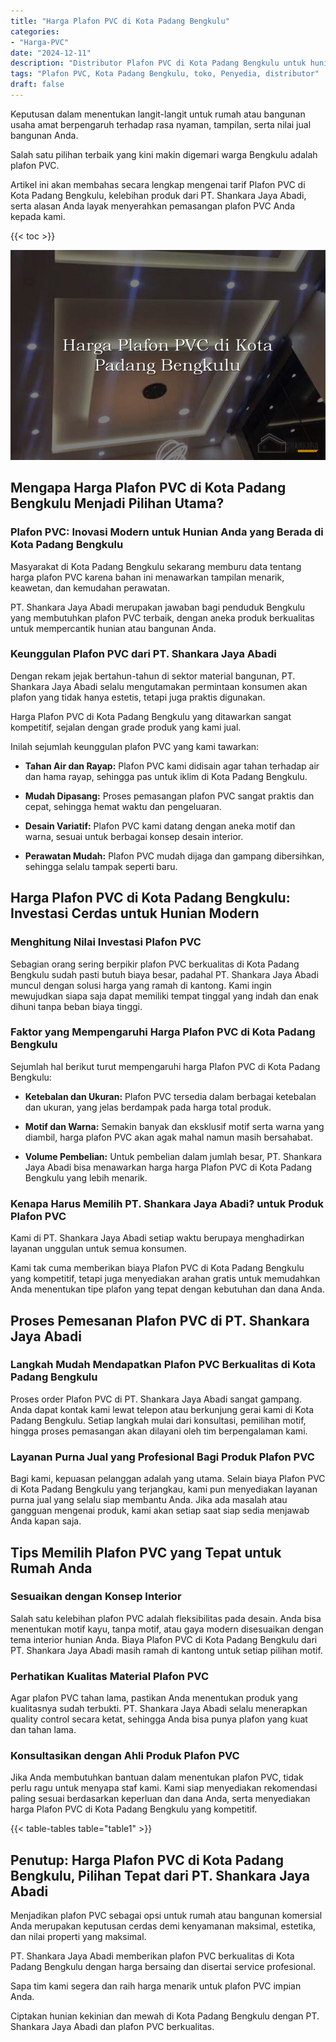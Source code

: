 ```yaml
---
title: "Harga Plafon PVC di Kota Padang Bengkulu"
categories: 
- "Harga-PVC"
date: "2024-12-11"
description: "Distributor Plafon PVC di Kota Padang Bengkulu untuk hunian, perkantoran, serta gerai. Produk berkualitas, pilihan motif, variasi warna menarik, beserta layanan penempatan oleh tim ahli serta garansi resmi!|Layanan penyediaan Plafon PVC di Kota Padang Bengkulu untuk keperluan tempat tinggal, office, maupun ritel, beserta panel berkualitas dan pemasangan oleh tim ahli dan garansi resmi.|Alternatif Plafon PVC di Kota Padang Bengkulu yang terpercaya untuk rumah, office, serta gerai, bersama material berkualitas dan instalasi dikerjakan oleh tim profesional dan jaminan resmi.|Penjualan Plafon PVC di Kota Padang Bengkulu untuk rumah, office, dan gerai, beserta produk terbaik dan pemasangan dikerjakan oleh tenaga ahli ahli, disertai beserta kepastian resmi.}"
tags: "Plafon PVC, Kota Padang Bengkulu, toko, Penyedia, distributor"
draft: false
---
```


Keputusan dalam menentukan langit-langit untuk rumah atau bangunan usaha amat berpengaruh terhadap rasa nyaman, tampilan, serta nilai jual bangunan Anda.

Salah satu pilihan terbaik yang kini makin digemari warga Bengkulu adalah plafon PVC.

Artikel ini akan membahas secara lengkap mengenai tarif Plafon PVC di Kota Padang Bengkulu, kelebihan produk dari PT. Shankara Jaya Abadi, serta alasan Anda layak menyerahkan pemasangan plafon PVC Anda kepada kami.

{{< toc >}}

![Harga Plafon PVC di Kota Padang Bengkulu](/images/Harga-PVC/Harga-Plafon-PVC-di-Kota-Padang-Bengkulu.png)


## Mengapa Harga Plafon PVC di Kota Padang Bengkulu Menjadi Pilihan Utama?

### Plafon PVC: Inovasi Modern untuk Hunian Anda yang Berada di Kota Padang Bengkulu

Masyarakat di Kota Padang Bengkulu sekarang memburu data tentang harga plafon PVC karena bahan ini menawarkan tampilan menarik, keawetan, dan kemudahan perawatan.

PT. Shankara Jaya Abadi merupakan jawaban bagi penduduk Bengkulu yang membutuhkan plafon PVC terbaik, dengan aneka produk berkualitas untuk mempercantik hunian atau bangunan Anda.

### Keunggulan Plafon PVC dari PT. Shankara Jaya Abadi

Dengan rekam jejak bertahun-tahun di sektor material bangunan, PT. Shankara Jaya Abadi selalu mengutamakan permintaan konsumen akan plafon yang tidak hanya estetis, tetapi juga praktis digunakan.

Harga Plafon PVC di Kota Padang Bengkulu yang ditawarkan sangat kompetitif, sejalan dengan grade produk yang kami jual.

Inilah sejumlah keunggulan plafon PVC yang kami tawarkan:

- **Tahan Air dan Rayap:** Plafon PVC kami didisain agar tahan terhadap air dan hama rayap, sehingga pas untuk iklim di Kota Padang Bengkulu.

- **Mudah Dipasang:** Proses pemasangan plafon PVC sangat praktis dan cepat, sehingga hemat waktu dan pengeluaran.

- **Desain Variatif:** Plafon PVC kami datang dengan aneka motif dan warna, sesuai untuk berbagai konsep desain interior.

- **Perawatan Mudah:** Plafon PVC mudah dijaga dan gampang dibersihkan, sehingga selalu tampak seperti baru.

## Harga Plafon PVC di Kota Padang Bengkulu: Investasi Cerdas untuk Hunian Modern

### Menghitung Nilai Investasi Plafon PVC

Sebagian orang sering berpikir plafon PVC berkualitas di Kota Padang Bengkulu sudah pasti butuh biaya besar, padahal PT. Shankara Jaya Abadi muncul dengan solusi harga yang ramah di kantong. Kami ingin mewujudkan siapa saja dapat memiliki tempat tinggal yang indah dan enak dihuni tanpa beban biaya tinggi.

### Faktor yang Mempengaruhi Harga Plafon PVC di Kota Padang Bengkulu

Sejumlah hal berikut turut mempengaruhi harga Plafon PVC di Kota Padang Bengkulu:

- **Ketebalan dan Ukuran:** Plafon PVC tersedia dalam berbagai ketebalan dan ukuran, yang jelas berdampak pada harga total produk.

- **Motif dan Warna:** Semakin banyak dan eksklusif motif serta warna yang diambil, harga plafon PVC akan agak mahal namun masih bersahabat.

- **Volume Pembelian:** Untuk pembelian dalam jumlah besar, PT. Shankara Jaya Abadi bisa menawarkan harga harga Plafon PVC di Kota Padang Bengkulu yang lebih menarik.

### Kenapa Harus Memilih PT. Shankara Jaya Abadi? untuk Produk Plafon PVC

Kami di PT. Shankara Jaya Abadi setiap waktu berupaya menghadirkan layanan unggulan untuk semua konsumen.

Kami tak cuma memberikan biaya Plafon PVC di Kota Padang Bengkulu yang kompetitif, tetapi juga menyediakan arahan gratis untuk memudahkan Anda menentukan tipe plafon yang tepat dengan kebutuhan dan dana Anda.

## Proses Pemesanan Plafon PVC di PT. Shankara Jaya Abadi

### Langkah Mudah Mendapatkan Plafon PVC Berkualitas di Kota Padang Bengkulu

Proses order Plafon PVC di PT. Shankara Jaya Abadi sangat gampang. Anda dapat kontak kami lewat telepon atau berkunjung gerai kami di Kota Padang Bengkulu. Setiap langkah mulai dari konsultasi, pemilihan motif, hingga proses pemasangan akan dilayani oleh tim berpengalaman kami.

### Layanan Purna Jual yang Profesional Bagi Produk Plafon PVC

Bagi kami, kepuasan pelanggan adalah yang utama. Selain biaya Plafon PVC di Kota Padang Bengkulu yang terjangkau, kami pun menyediakan layanan purna jual yang selalu siap membantu Anda. Jika ada masalah atau gangguan mengenai produk, kami akan setiap saat siap sedia menjawab Anda kapan saja.

## Tips Memilih Plafon PVC yang Tepat untuk Rumah Anda

### Sesuaikan dengan Konsep Interior

Salah satu kelebihan plafon PVC adalah fleksibilitas pada desain. Anda bisa menentukan motif kayu, tanpa motif, atau gaya modern disesuaikan dengan tema interior hunian Anda. Biaya Plafon PVC di Kota Padang Bengkulu dari PT. Shankara Jaya Abadi masih ramah di kantong untuk setiap pilihan motif.

### Perhatikan Kualitas Material Plafon PVC

Agar plafon PVC tahan lama, pastikan Anda menentukan produk yang kualitasnya sudah terbukti. PT. Shankara Jaya Abadi selalu menerapkan quality control secara ketat, sehingga Anda bisa punya plafon yang kuat dan tahan lama.

### Konsultasikan dengan Ahli Produk Plafon PVC

Jika Anda membutuhkan bantuan dalam menentukan plafon PVC, tidak perlu ragu untuk menyapa staf kami. Kami siap menyediakan rekomendasi paling sesuai berdasarkan keperluan dan dana Anda, serta menyediakan harga Plafon PVC di Kota Padang Bengkulu yang kompetitif.

{{< table-tables table="table1" >}}

## Penutup: Harga Plafon PVC di Kota Padang Bengkulu, Pilihan Tepat dari PT. Shankara Jaya Abadi

Menjadikan plafon PVC sebagai opsi untuk rumah atau bangunan komersial Anda merupakan keputusan cerdas demi kenyamanan maksimal, estetika, dan nilai properti yang maksimal.

PT. Shankara Jaya Abadi memberikan plafon PVC berkualitas di Kota Padang Bengkulu dengan harga bersaing dan disertai service profesional.

Sapa tim kami segera dan raih harga menarik untuk plafon PVC impian Anda.

Ciptakan hunian kekinian dan mewah di Kota Padang Bengkulu dengan PT. Shankara Jaya Abadi dan plafon PVC berkualitas.